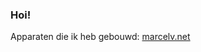 ### Hoi!
Apparaten die ik heb gebouwd: <a href="https://marcelv.net/index.php?w=apparaten">marcelv.net</a>

<!--
**M4rc3lv/M4rc3lv** is a ✨ _special_ ✨ repository because its `README.md` (this file) appears on your GitHub profile.

Here are some ideas to get you started:

- 🔭 I’m currently working on ...
- 🌱 I’m currently learning ...
- 👯 I’m looking to collaborate on ...
- 🤔 I’m looking for help with ...
- 💬 Ask me about ...
- 📫 How to reach me: ...
- 😄 Pronouns: ...
- ⚡ Fun fact: ...
-->
